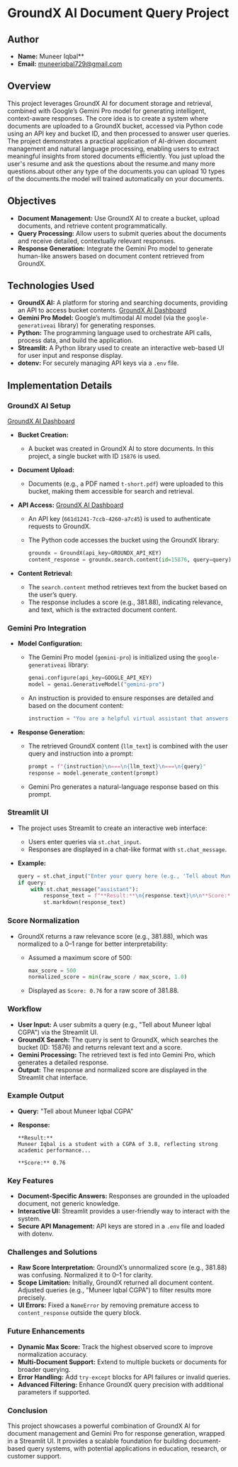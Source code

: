 # GroundX AI Document Query Project

## Author

* **Name:** Muneer Iqbal**
* **Email:** muneeriqbal729@gmail.com

## Overview

This project leverages GroundX AI for document storage and retrieval, combined with Google’s Gemini Pro model for generating intelligent, context-aware responses. The core idea is to create a system where documents are uploaded to a GroundX bucket, accessed via Python code using an API key and bucket ID, and then processed to answer user queries. The project demonstrates a practical application of AI-driven document management and natural language processing, enabling users to extract meaningful insights from stored documents efficiently.
You just upload the user's resume and ask the questions about the resume.and many more questions.about other any type of the documents.you can upload 10 types of the documents.the model will trained automatically on your documents.

## Objectives

* **Document Management:** Use GroundX AI to create a bucket, upload documents, and retrieve content programmatically.
* **Query Processing:** Allow users to submit queries about the documents and receive detailed, contextually relevant responses.
* **Response Generation:** Integrate the Gemini Pro model to generate human-like answers based on document content retrieved from GroundX.

## Technologies Used

* **GroundX AI:** A platform for storing and searching documents, providing an API to access bucket contents.
[GroundX AI Dashboard](https://dashboard.eyelevel.ai/)
* **Gemini Pro Model:** Google’s multimodal AI model (via the `google-generativeai` library) for generating responses.
* **Python:** The programming language used to orchestrate API calls, process data, and build the application.
* **Streamlit:** A Python library used to create an interactive web-based UI for user input and response display.
* **dotenv:** For securely managing API keys via a `.env` file.

## Implementation Details

### GroundX AI Setup
[GroundX AI Dashboard](https://dashboard.eyelevel.ai/)
* **Bucket Creation:**
    * A bucket was created in GroundX AI to store documents. In this project, a single bucket with ID `15876` is used.
* **Document Upload:**
    * Documents (e.g., a PDF named `t-short.pdf`) were uploaded to this bucket, making them accessible for search and retrieval.
* **API Access:**
[GroundX AI Dashboard](https://dashboard.eyelevel.ai/)
    * An API key (`661d1241-7ccb-4260-a7c45`) is used to authenticate requests to GroundX.
    * The Python code accesses the bucket using the GroundX library:

        ```python
        groundx = GroundX(api_key=GROUNDX_API_KEY)
        content_response = groundx.search.content(id=15876, query=query)
        ```

* **Content Retrieval:**
    * The `search.content` method retrieves text from the bucket based on the user’s query.
    * The response includes a score (e.g., 381.88), indicating relevance, and text, which is the extracted document content.

### Gemini Pro Integration

* **Model Configuration:**
    * The Gemini Pro model (`gemini-pro`) is initialized using the `google-generativeai` library:

        ```python
        genai.configure(api_key=GOOGLE_API_KEY)
        model = genai.GenerativeModel("gemini-pro")
        ```

    * An instruction is provided to ensure responses are detailed and based on the document content:

        ```python
        instruction = "You are a helpful virtual assistant that answers questions using the content below. Your task is to create detailed answers to the questions by combining your understanding of the world with the content provided below. Do not share links."
        ```

* **Response Generation:**
    * The retrieved GroundX content (`llm_text`) is combined with the user query and instruction into a prompt:

        ```python
        prompt = f"{instruction}\n===\n{llm_text}\n===\n{query}"
        response = model.generate_content(prompt)
        ```

    * Gemini Pro generates a natural-language response based on this prompt.

### Streamlit UI

* The project uses Streamlit to create an interactive web interface:
    * Users enter queries via `st.chat_input`.
    * Responses are displayed in a chat-like format with `st.chat_message`.
* **Example:**

    ```python
    query = st.chat_input("Enter your query here (e.g., 'Tell about Muneer Iqbal CGPA')")
    if query:
        with st.chat_message("assistant"):
            response_text = f"**Result:**\n{response.text}\n\n**Score:** {normalized_score:.2f}"
            st.markdown(response_text)
    ```

### Score Normalization

* GroundX returns a raw relevance score (e.g., 381.88), which was normalized to a 0–1 range for better interpretability:
    * Assumed a maximum score of 500:

        ```python
        max_score = 500
        normalized_score = min(raw_score / max_score, 1.0)
        ```

    * Displayed as `Score: 0.76` for a raw score of 381.88.

### Workflow

* **User Input:** A user submits a query (e.g., "Tell about Muneer Iqbal CGPA") via the Streamlit UI.
* **GroundX Search:** The query is sent to GroundX, which searches the bucket (ID: 15876) and returns relevant text and a score.
* **Gemini Processing:** The retrieved text is fed into Gemini Pro, which generates a detailed response.
* **Output:** The response and normalized score are displayed in the Streamlit chat interface.

### Example Output

* **Query:** "Tell about Muneer Iqbal CGPA"

* **Response:**

    ```
    **Result:**
    Muneer Iqbal is a student with a CGPA of 3.8, reflecting strong academic performance...

    **Score:** 0.76
    ```

### Key Features

* **Document-Specific Answers:** Responses are grounded in the uploaded document, not generic knowledge.
* **Interactive UI:** Streamlit provides a user-friendly way to interact with the system.
* **Secure API Management:** API keys are stored in a `.env` file and loaded with dotenv.

### Challenges and Solutions

* **Raw Score Interpretation:** GroundX’s unnormalized score (e.g., 381.88) was confusing. Normalized it to 0–1 for clarity.
* **Scope Limitation:** Initially, GroundX returned all document content. Adjusted queries (e.g., "Muneer Iqbal CGPA") to filter results more precisely.
* **UI Errors:** Fixed a `NameError` by removing premature access to `content_response` outside the query block.

### Future Enhancements

* **Dynamic Max Score:** Track the highest observed score to improve normalization accuracy.
* **Multi-Document Support:** Extend to multiple buckets or documents for broader querying.
* **Error Handling:** Add `try-except` blocks for API failures or invalid queries.
* **Advanced Filtering:** Enhance GroundX query precision with additional parameters if supported.

### Conclusion

This project showcases a powerful combination of GroundX AI for document management and Gemini Pro for response generation, wrapped in a Streamlit UI. It provides a scalable foundation for building document-based query systems, with potential applications in education, research, or customer support.